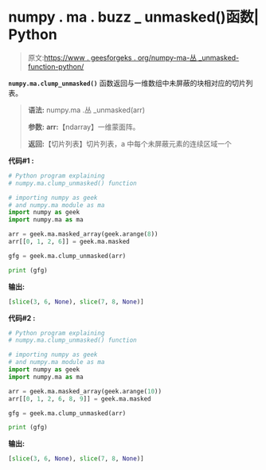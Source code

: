 # numpy . ma . buzz _ unmasked()函数| Python

> 原文:[https://www . geesforgeks . org/numpy-ma-丛 _unmasked-function-python/](https://www.geeksforgeeks.org/numpy-ma-clump_unmasked-function-python/)

**`numpy.ma.clump_unmasked()`** 函数返回与一维数组中未屏蔽的块相对应的切片列表。

> **语法:** numpy.ma .丛 _unmasked(arr)
> 
> **参数:**
> **arr:**【ndarray】一维蒙面阵。
> 
> **返回:**【切片列表】切片列表，a 中每个未屏蔽元素的连续区域一个

**代码#1 :**

```py
# Python program explaining
# numpy.ma.clump_unmasked() function

# importing numpy as geek  
# and numpy.ma module as ma 
import numpy as geek 
import numpy.ma as ma 

arr = geek.ma.masked_array(geek.arange(8))
arr[[0, 1, 2, 6]] = geek.ma.masked

gfg = geek.ma.clump_unmasked(arr)

print (gfg)
```

**输出:**

```py
[slice(3, 6, None), slice(7, 8, None)]

```

**代码#2 :**

```py
# Python program explaining
# numpy.ma.clump_unmasked() function

# importing numpy as geek  
# and numpy.ma module as ma 
import numpy as geek 
import numpy.ma as ma 

arr = geek.ma.masked_array(geek.arange(10))
arr[[0, 1, 2, 6, 8, 9]] = geek.ma.masked

gfg = geek.ma.clump_unmasked(arr)

print (gfg)
```

**输出:**

```py
[slice(3, 6, None), slice(7, 8, None)]

```